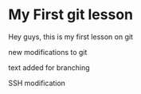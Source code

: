 # My First git lesson

Hey guys, this is my first lesson on git 

new modifications to git

text added for branching

SSH modification 
